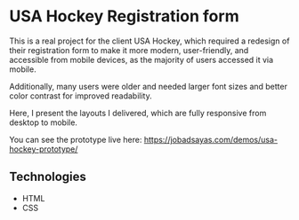 # USA Hockey Registration form
This is a real project for the client USA Hockey, which required a redesign of their registration form to make it more modern, user-friendly, and accessible from mobile devices, as the majority of users accessed it via mobile.

Additionally, many users were older and needed larger font sizes and better color contrast for improved readability.

Here, I present the layouts I delivered, which are fully responsive from desktop to mobile.


You can see the prototype live here:
https://jobadsayas.com/demos/usa-hockey-prototype/

## Technologies
- HTML
- CSS
